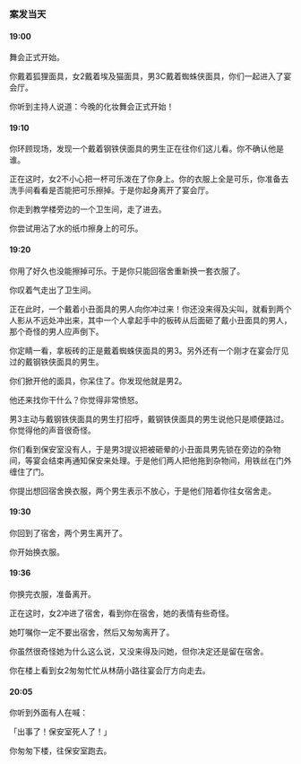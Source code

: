 ### 案发当天

#### 19:00

舞会正式开始。

你戴着狐狸面具，女2戴着埃及猫面具，男3C戴着蜘蛛侠面具，你们一起进入了宴会厅。

你听到主持人说道：今晚的化妆舞会正式开始！



#### 19:10

你环顾现场，发现一个戴着钢铁侠面具的男生正在往你们这儿看。你不确认他是谁。

正在这时，女2不小心把一杯可乐泼在了你身上。你的衣服上全是可乐，你准备去洗手间看看是否能把可乐擦掉。于是你起身离开了宴会厅。

你走到教学楼旁边的一个卫生间，走了进去。

你尝试用沾了水的纸巾擦身上的可乐。



#### 19:20

你用了好久也没能擦掉可乐。于是你只能回宿舍重新换一套衣服了。

你叹着气走出了卫生间。

正在此时，一个戴着小丑面具的男人向你冲过来！你还没来得及尖叫，就看到两个人影从不远处冲出来，其中一个人拿起手中的板砖从后面砸了戴小丑面具的男人，那个奇怪的男人应声倒下。

你定睛一看，拿板砖的正是戴着蜘蛛侠面具的男3。另外还有一个刚才在宴会厅见过的戴钢铁侠面具的男生。



你们掀开他的面具，你呆住了。你发现他就是男2。

他还来找你干什么？你觉得非常愤怒。

男3主动与戴钢铁侠面具的男生打招呼，戴钢铁侠面具的男生说他只是顺便路过。你觉得他的声音很奇怪。

你们看到保安室没有人，于是男3提议把被砸晕的小丑面具男先锁在旁边的杂物间，等宴会结束再通知保安来处理。于是他们两人把他拖到杂物间，用铁丝在门外缠住了门。

你提出想回宿舍换衣服，两个男生表示不放心，于是他们陪着你往女宿舍走。



#### 19:30

你回到了宿舍，两个男生离开了。

你开始换衣服。



#### 19:36

你换完衣服，准备离开。

正在这时，女2冲进了宿舍，看到你在宿舍，她的表情有些奇怪。

她叮嘱你一定不要出宿舍，然后又匆匆离开了。

你虽然很奇怪她为什么这么说，又没来得及问她，但你决定还是留在宿舍。

你在楼上看到女2匆匆忙忙从林荫小路往宴会厅方向走去。



#### 20:05

你听到外面有人在喊：

「出事了！保安室死人了！」

你匆匆下楼，往保安室跑去。